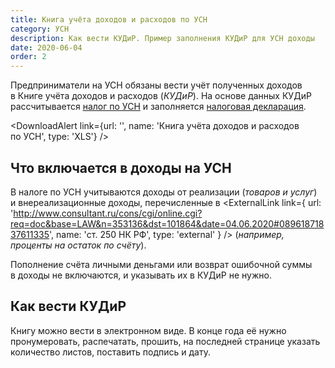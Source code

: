 ```yaml
---
title: Книга учёта доходов и расходов по УСН
category: УСН
description: Как вести КУДиР. Пример заполнения КУДиР для УСН доходы
date: 2020-06-04
order: 2
---
```


Предприниматели на&nbsp;УСН обязаны вести учёт полученных доходов в&nbsp;Книге учёта доходов и&nbsp;расходов (*КУДиР*). На&nbsp;основе данных КУДиР рассчитывается [налог по&nbsp;УСН](/kb/taxes/) и&nbsp;заполняется [налоговая декларация](/kb/tax-return/).

<DownloadAlert link={url: '', name: 'Книга учёта доходов и&nbsp;расходов по&nbsp;УСН', type: 'XLS'} />

## Что включается в&nbsp;доходы на&nbsp;УСН

В налоге по&nbsp;УСН учитываются доходы от&nbsp;реализации (*товаров и&nbsp;услуг*) и&nbsp;внереализационные доходы, перечисленные в&nbsp;<ExternalLink link={ url: 'http://www.consultant.ru/cons/cgi/online.cgi?req=doc&base=LAW&n=353136&dst=101864&date=04.06.2020#08961871837611335', name: 'ст. 250 НК РФ', type: 'external' } /> (*например, проценты на остаток по&nbsp;счёту*).

Пополнение счёта личными деньгами или&nbsp;возврат ошибочной суммы в&nbsp;доходы не&nbsp;включаются, и&nbsp;указывать их&nbsp;в&nbsp;КУДиР не&nbsp;нужно.

## Как вести КУДиР

Книгу можно вести в&nbsp;электронном виде. В&nbsp;конце года её нужно пронумеро&shy;вать, распечатать, прошить, на&nbsp;последней странице указать количество листов, поставить подпись и&nbsp;дату.

<Alert message="Заверять или подавать книгу в&nbsp;налоговую не&nbsp;нужно. Она должна хранится у&nbsp;вас в течение 4&nbsp;лет на&nbsp;случай налоговой проверки." type="warning" />

